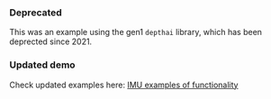 
### Deprecated

This was an example using the gen1 `depthai` library, which has been deprected since 2021.

### Updated demo

Check updated examples here: [IMU examples of functionality](https://docs.luxonis.com/projects/api/en/latest/components/nodes/imu/#examples-of-functionality)
